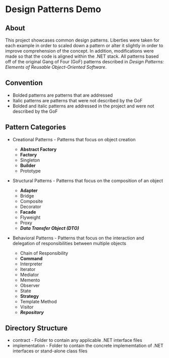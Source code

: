 # Design Patterns Demo

## About

This project showcases common design patterns.  Liberties were taken for each example in order to scaled down a pattern or alter it slightly in order to improve comprehension of the concept.  In addition, modifications were made so that the code is aligned within the .NET stack.  All patterns based off of the original Gang of Four (GoF) patterns described in _Design Patterns: Elements of Reusable Object-Oriented Software_.

## Convention

* Bolded patterns are patterns that are addressed
* Italic patterns are patterns that were not described by the GoF
* Bolded and italic patterns are addressed in the project and were not described by the GoF

## Pattern Categories

* Creational Patterns - Patterns that focus on object creation
  * **Abstract Factory**
  * **Factory**
  * Singleton
  * **Builder**
  * Prototype

* Structural Patterns - Patterns that focus on the composition of an object
  * **Adapter**
  * Bridge
  * Composite
  * Decorator
  * **Facade**
  * Flyweight
  * Proxy
  * **_Data Transfer Object (DTO)_**

* Behavioral Patterns - Patterns that focus on the interaction and delegation of responsibilities between multiple objects
  * Chain of Responsibility
  * **Command**
  * Interpreter
  * Iterator
  * Mediator
  * Memento
  * Observer
  * State
  * **Strategy**
  * Template Method
  * Visitor
  * **_Repository_**

## Directory Structure

* contract - Folder to contain any applicable .NET interface files
* implementation - Folder to contain the concrete implememtation of .NET interfaces or stand-alone class files